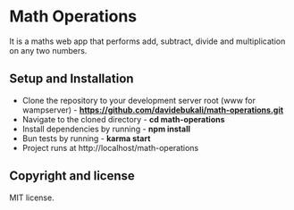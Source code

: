 # Math Operations
It is a maths web app that performs add, subtract, divide and multiplication on any two numbers.

## Setup and Installation
- Clone the repository to your development server root (www for wampserver) - **https://github.com/davidebukali/math-operations.git**
- Navigate to the cloned directory - **cd math-operations**
- Install dependencies by running - **npm install**
- Bun tests by running - **karma start**
- Project runs at http://localhost/math-operations

## Copyright and license
MIT license.